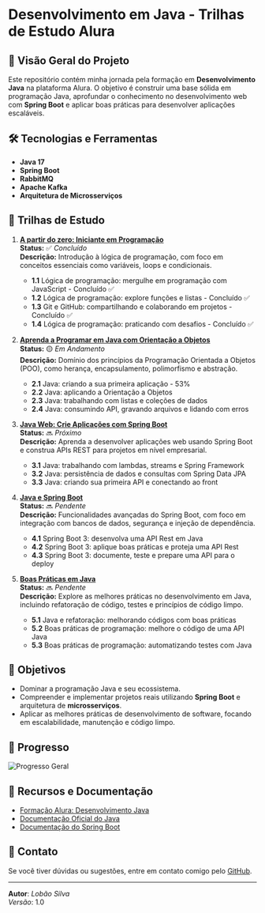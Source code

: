 # Desenvolvimento em Java - Trilhas de Estudo Alura

## 🚀 Visão Geral do Projeto

Este repositório contém minha jornada pela formação em **Desenvolvimento Java** na plataforma Alura. O objetivo é construir uma base sólida em programação Java, aprofundar o conhecimento no desenvolvimento web com **Spring Boot** e aplicar boas práticas para desenvolver aplicações escaláveis.

## 🛠️ Tecnologias e Ferramentas
- **Java 17**
- **Spring Boot**
- **RabbitMQ**
- **Apache Kafka**
- **Arquitetura de Microsserviços**

## 📅 Trilhas de Estudo

1. **[A partir do zero: Iniciante em Programação](https://www.alura.com.br/formacao-programacao)**  
   **Status:** ✅ *Concluído*  
   **Descrição:** Introdução à lógica de programação, com foco em conceitos essenciais como variáveis, loops e condicionais.

   - **1.1** Lógica de programação: mergulhe em programação com JavaScript - Concluído ✅
   - **1.2** Lógica de programação: explore funções e listas - Concluído ✅
   - **1.3** Git e GitHub: compartilhando e colaborando em projetos - Concluído ✅
   - **1.4** Lógica de programação: praticando com desafios - Concluído ✅

2. **[Aprenda a Programar em Java com Orientação a Objetos](https://www.alura.com.br/formacao-java)**  
   **Status:** 🟡 *Em Andamento*  
   **Descrição:** Domínio dos princípios da Programação Orientada a Objetos (POO), como herança, encapsulamento, polimorfismo e abstração.
   
   - **2.1** Java: criando a sua primeira aplicação - 53%
   - **2.2** Java: aplicando a Orientação a Objetos
   - **2.3** Java: trabalhando com listas e coleções de dados
   - **2.4** Java: consumindo API, gravando arquivos e lidando com erros

3. **[Java Web: Crie Aplicações com Spring Boot](https://www.alura.com.br/formacao-java-web-spring-boot)**  
   **Status:** 🔜 *Próximo*  
   **Descrição:** Aprenda a desenvolver aplicações web usando Spring Boot e construa APIs REST para projetos em nível empresarial.

   - **3.1** Java: trabalhando com lambdas, streams e Spring Framework
   - **3.2** Java: persistência de dados e consultas com Spring Data JPA
   - **3.3** Java: criando sua primeira API e conectando ao front

4. **[Java e Spring Boot](https://www.alura.com.br/formacao-spring-boot-3)**  
   **Status:** 🔜 *Pendente*  
   **Descrição:** Funcionalidades avançadas do Spring Boot, com foco em integração com bancos de dados, segurança e injeção de dependência.

   - **4.1** Spring Boot 3: desenvolva uma API Rest em Java
   - **4.2** Spring Boot 3: aplique boas práticas e proteja uma API Rest
   - **4.3** Spring Boot 3: documente, teste e prepare uma API para o deploy

5. **[Boas Práticas em Java](https://www.alura.com.br/formacao-boas-praticas-java)**  
   **Status:** 🔜 *Pendente*  
   **Descrição:** Explore as melhores práticas no desenvolvimento em Java, incluindo refatoração de código, testes e princípios de código limpo.

   - **5.1** Java e refatoração: melhorando códigos com boas práticas
   - **5.2** Boas práticas de programação: melhore o código de uma API Java
   - **5.3** Boas práticas de programação: automatizando testes com Java

## 🎯 Objetivos

- Dominar a programação Java e seu ecossistema.
- Compreender e implementar projetos reais utilizando **Spring Boot** e arquitetura de **microsserviços**.
- Aplicar as melhores práticas de desenvolvimento de software, focando em escalabilidade, manutenção e código limpo.

## 🌱 Progresso

![Progresso Geral](https://img.shields.io/static/v1?label=Progresso%20Geral&message=20%25&color=blue&style=for-the-badge)

## 🔗 Recursos e Documentação
- [Formação Alura: Desenvolvimento Java](https://www.alura.com.br/formacao-java)
- [Documentação Oficial do Java](https://docs.oracle.com/en/java/)
- [Documentação do Spring Boot](https://spring.io/projects/spring-boot)

## 📧 Contato
Se você tiver dúvidas ou sugestões, entre em contato comigo pelo [GitHub](https://github.com/lobaosilva).

---

**Autor**: *Lobão Silva*  
*Versão*: 1.0  
